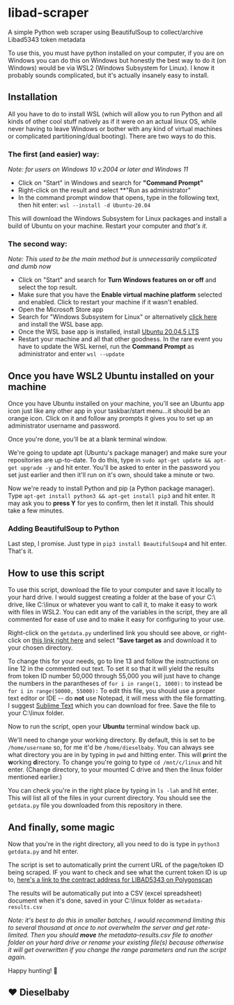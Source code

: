 # libad-scraper
A simple Python web scraper using BeautifulSoup to collect/archive Libad5343 token metadata

To use this, you must have python installed on your computer, if you are on Windows you can do this on Windows but honestly the best way to do it (on Windows) would be via WSL2 (Windows Subsystem for Linux).  I know it probably sounds complicated, but it's actually insanely easy to install.

## Installation

All you have to do to install WSL (which will allow you to run Python and all kinds of other cool stuff natively as if it were on an actual linux OS, while never having to leave Windows or bother with any kind of virtual machines or complicated partitioning/dual booting).  There are two ways to do this.

### The first (and easier) way:
*Note: for users on Windows 10 v.2004 or later and Windows 11*
- Click on "Start" in Windows and search for **"Command Prompt"**
- Right-click on the result and select **"Run as administrator"
- In the command prompt window that opens, type in the following text, then hit enter:
`wsl --install -d Ubuntu-20.04`

This will download the Windows Subsystem for Linux packages and install a build of Ubuntu on your machine.  Restart your computer and *that's it.*

### The second way:
*Note: This used to be the main method but is unnecessarily complicated and dumb now*
- Click on "Start" and search for **Turn Windows features on or off** and select the top result.
- Make sure that you have the **Enable virtual machine platform** selected and enabled.  Click to restart your machine if it wasn't enabled. 
- Open the Microsoft Store app
- Search for "Windows Subsystem for Linux" or alternatively [click here](https://www.microsoft.com/store/productId/9P9TQF7MRM4R) and install the WSL base app.
- Once the WSL base app is installed, install [Ubuntu 20.04.5 LTS](https://www.microsoft.com/store/productId/9MTTCL66CPXJ)
- Restart your machine and all that other goodness.  In the rare event you have to update the WSL kernel, run the **Command Prompt** as administrator and enter `wsl --update`

## Once you have WSL2 Ubuntu installed on your machine

Once you have Ubuntu installed on your machine, you'll see an Ubuntu app icon just like any other app in your taskbar/start menu...it should be an orange icon.  Click on it and follow any prompts it gives you to set up an administrator username and password.  

Once you're done, you'll be at a blank terminal window.  

We're going to update apt (Ubuntu's package manager) and make sure your repositories are up-to-date.  To do this, type in `sudo apt-get update && apt-get upgrade -y` and hit enter.  You'll be asked to enter in the password you set just earlier and then it'll run on it's own, should take a minute or two.

Now we're ready to install Python and pip (a Python package manager). Type `apt-get install python3 && apt-get install pip3` and hit enter.  It may ask you to **press Y** for yes to confirm, then let it install.  This should take a few minutes.

### Adding BeautifulSoup to Python

Last step, I promise.  Just type in `pip3 install BeautifulSoup4` and hit enter.  That's it.

## How to use this script

To use this script, download the file to your computer and save it locally to your hard drive.  I would suggest creating a folder at the base of your C:\ drive, like C:\linux or whatever you want to call it, to make it easy to work with files in WSL2.  You can edit any of the variables in the script, they are all commented for ease of use and to make it easy for configuring to your use.   

Right-click on the `getdata.py` underlined link you should see above, or right-click on [this link right here](https://github.com/dieselbabyy/libad-scraper/getdata.py) and select "**Save target as** and download it to your chosen directory.

To change this for your needs, go to line 13 and follow the instructions on line 12 in the commented out text.  To set it so that it will yield the results from token ID number 50,000 through 55,000 you will just have to change the numbers in the parantheses of `for i in range(1, 1000):` to instead be `for i in range(50000, 55000):`  To edit this file, you should use a proper text editor or IDE -- do **not** use Notepad, it will mess with the file formatting.  I suggest [Sublime Text](https://sublimetext.com) which you can download for free.  Save the file to your C:\linux folder.

Now to run the script, open your **Ubuntu** terminal window back up.

We'll need to change your working directory.  By default, this is set to be `/home/username` so, for me it'd be `/home/dieselbaby`.  You can always see what directory you are in by typing in `pwd` and hitting enter.  This will **p**rint the **w**orking **d**irectory.  To change you're going to type `cd /mnt/c/linux` and hit enter.  (Change directory, to your mounted C drive and then the linux folder mentioned earlier.)

You can check you're in the right place by typing in `ls -lah` and hit enter.  This will list all of the files in your current directory.  You should see the `getdata.py` file you downloaded from this repository in there.

## And finally, some magic

Now that you're in the right directory, all you need to do is type in `python3 getdata.py` and hit enter.

The script is set to automatically print the current URL of the page/token ID being scraped.  IF you want to check and see what the current token ID is up to, [here's a link to the contract address for LIBAD5343 on Polygonscan](https://polygonscan.com/token/0xc57c718cd35265fbe225d09384ad824b6c976ae0)

The results will be automatically put into a CSV (excel spreadsheet) document when it's done, saved in your C:\linux folder as `metadata-results.csv`  

*Note: it's best to do this in smaller batches, I would recommend limiting this to several thousand at once to not overwhelm the server and get rate-limited.  Then you should **move** the metadata-results.csv file to another folder on your hard drive or rename your existing file(s) because otherwise it will get overwritten if you change the range parameters and run the script again.*

Happy hunting!  🤝

❤️ Dieselbaby
---------------------

